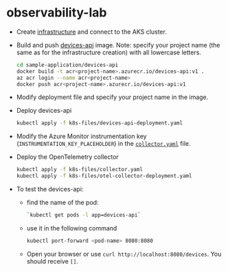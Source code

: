# observability-lab

* Create [infrastructure](./infrastructure/README.md) and connect to the AKS cluster.
* Build and push [devices-api](./sample-application/devices-api/README.md) image.
  Note: specify your project name (the same as for the infrastructure creation) with all lowercase letters.

    ```bash
    cd sample-application/devices-api
    docker build -t acr<project-name>.azurecr.io/devices-api:v1 .
    az acr login --name acr<project-name>
    docker push acr<project-name>.azurecr.io/devices-api:v1
    ```

* Modify deployment file and specify your project name in the image.
* Deploy devices-api

    ```bash
    kubectl apply -f k8s-files/devices-api-deployment.yaml
    ```

* Modify the Azure Monitor instrumentation key (`INSTRUMENTATION_KEY_PLACEHOLDER`) in the [`collector.yaml`](./k8s-files/collector.yaml) file.
* Deploy the OpenTelemetry collector

    ```bash
    kubectl apply -f k8s-files/collector.yaml
    kubectl apply -f k8s-files/otel-collector-deployment.yaml
    ```

* To test the devices-api:
  * find the name of the pod:

    ```bash
    `kubectl get pods -l app=devices-api`
    ```

  * use it in the following command

    ```bash
    kubectl port-forward <pod-name> 8080:8080
    ```

  * Open your browser or use `curl http://localhost:8080/devices`. You should receive `[]`.
